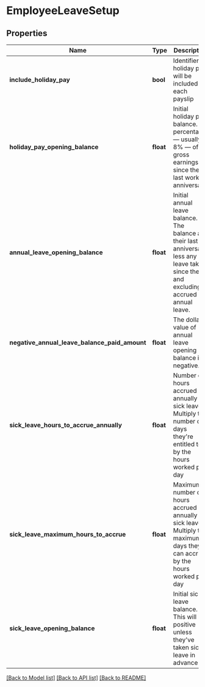 # EmployeeLeaveSetup

## Properties
Name | Type | Description | Notes
------------ | ------------- | ------------- | -------------
**include_holiday_pay** | **bool** | Identifier if holiday pay will be included in each payslip | [optional] 
**holiday_pay_opening_balance** | **float** | Initial holiday pay balance. A percentage — usually 8% — of gross earnings since their last work anniversary. | [optional] 
**annual_leave_opening_balance** | **float** | Initial annual leave balance. The balance at their last anniversary, less any leave taken since then and excluding accrued annual leave. | [optional] 
**negative_annual_leave_balance_paid_amount** | **float** | The dollar value of annual leave opening balance if negative. | [optional] 
**sick_leave_hours_to_accrue_annually** | **float** | Number of hours accrued annually for sick leave. Multiply the number of days they&#39;re entitled to by the hours worked per day | [optional] 
**sick_leave_maximum_hours_to_accrue** | **float** | Maximum number of hours accrued annually for sick leave. Multiply the maximum days they can accrue by the hours worked per day | [optional] 
**sick_leave_opening_balance** | **float** | Initial sick leave balance. This will be positive unless they&#39;ve taken sick leave in advance | [optional] 

[[Back to Model list]](../README.md#documentation-for-models) [[Back to API list]](../README.md#documentation-for-api-endpoints) [[Back to README]](../README.md)


